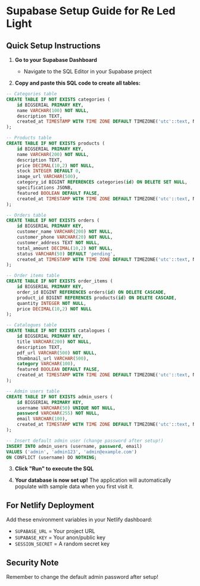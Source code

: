 # Supabase Setup Guide for Re Led Light

## Quick Setup Instructions

1. **Go to your Supabase Dashboard**
   - Navigate to the SQL Editor in your Supabase project

2. **Copy and paste this SQL code to create all tables:**

```sql
-- Categories table
CREATE TABLE IF NOT EXISTS categories (
    id BIGSERIAL PRIMARY KEY,
    name VARCHAR(100) NOT NULL,
    description TEXT,
    created_at TIMESTAMP WITH TIME ZONE DEFAULT TIMEZONE('utc'::text, NOW()) NOT NULL
);

-- Products table
CREATE TABLE IF NOT EXISTS products (
    id BIGSERIAL PRIMARY KEY,
    name VARCHAR(200) NOT NULL,
    description TEXT,
    price DECIMAL(10,2) NOT NULL,
    stock INTEGER DEFAULT 0,
    image_url VARCHAR(500),
    category_id BIGINT REFERENCES categories(id) ON DELETE SET NULL,
    specifications JSONB,
    featured BOOLEAN DEFAULT FALSE,
    created_at TIMESTAMP WITH TIME ZONE DEFAULT TIMEZONE('utc'::text, NOW()) NOT NULL
);

-- Orders table
CREATE TABLE IF NOT EXISTS orders (
    id BIGSERIAL PRIMARY KEY,
    customer_name VARCHAR(200) NOT NULL,
    customer_phone VARCHAR(20) NOT NULL,
    customer_address TEXT NOT NULL,
    total_amount DECIMAL(10,2) NOT NULL,
    status VARCHAR(50) DEFAULT 'pending',
    created_at TIMESTAMP WITH TIME ZONE DEFAULT TIMEZONE('utc'::text, NOW()) NOT NULL
);

-- Order items table
CREATE TABLE IF NOT EXISTS order_items (
    id BIGSERIAL PRIMARY KEY,
    order_id BIGINT REFERENCES orders(id) ON DELETE CASCADE,
    product_id BIGINT REFERENCES products(id) ON DELETE CASCADE,
    quantity INTEGER NOT NULL,
    price DECIMAL(10,2) NOT NULL
);

-- Catalogues table
CREATE TABLE IF NOT EXISTS catalogues (
    id BIGSERIAL PRIMARY KEY,
    title VARCHAR(200) NOT NULL,
    description TEXT,
    pdf_url VARCHAR(500) NOT NULL,
    thumbnail_url VARCHAR(500),
    category VARCHAR(100),
    featured BOOLEAN DEFAULT FALSE,
    created_at TIMESTAMP WITH TIME ZONE DEFAULT TIMEZONE('utc'::text, NOW()) NOT NULL
);

-- Admin users table
CREATE TABLE IF NOT EXISTS admin_users (
    id BIGSERIAL PRIMARY KEY,
    username VARCHAR(50) UNIQUE NOT NULL,
    password VARCHAR(255) NOT NULL,
    email VARCHAR(100),
    created_at TIMESTAMP WITH TIME ZONE DEFAULT TIMEZONE('utc'::text, NOW()) NOT NULL
);

-- Insert default admin user (change password after setup!)
INSERT INTO admin_users (username, password, email) 
VALUES ('admin', 'admin123', 'admin@example.com')
ON CONFLICT (username) DO NOTHING;
```

3. **Click "Run" to execute the SQL**

4. **Your database is now set up!** The application will automatically populate with sample data when you first visit it.

## For Netlify Deployment

Add these environment variables in your Netlify dashboard:
- `SUPABASE_URL` = Your project URL
- `SUPABASE_KEY` = Your anon/public key
- `SESSION_SECRET` = A random secret key

## Security Note
Remember to change the default admin password after setup!
